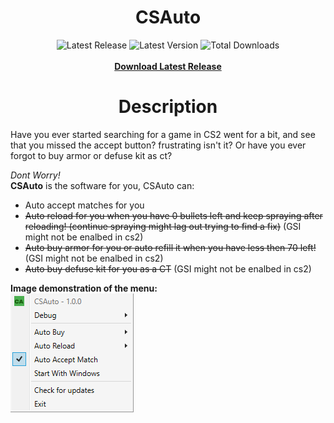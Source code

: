 <h1 align="center">CSAuto</h1>
<p align="center">
  <img width="auto" src="https://img.shields.io/github/release-date/murkyyt/csauto?label=Latest%20release" alt="Latest Release">
  <img width="auto" src="https://img.shields.io/github/v/tag/murkyyt/csauto?label=Latest%20version" alt="Latest Version">
  <img width="auto" src="https://img.shields.io/github/downloads/murkyyt/csauto/total?color=brightgreen&label=Total%20downloads" alt="Total Downloads">
  <br>
  <br>
  <a href="https://github.com/MurkyYT/CSAuto/releases/latest/download/CSAuto.exe"><b>Download Latest Release</b></a>
  <br>
</p>

<h1 align="center">Description</h1>
Have you ever started searching for a game in CS2 went for a bit, and see that you missed the accept button?  
frustrating isn't it?  
Or have you ever forgot to buy armor or defuse kit as ct?  
  
*Dont Worry!*  
**CSAuto** is the software for you, CSAuto can:
* Auto accept matches for you
* ~~Auto reload for you when you have 0 bullets left and keep spraying after reloading! (continue spraying might lag out trying to find a fix)~~ (GSI might not be enalbed in cs2)
* ~~Auto buy armor for you or auto refill it when you have less then 70 left!~~ (GSI might not be enalbed in cs2)
* ~~Auto buy defuse kit for you as a CT~~ (GSI might not be enalbed in cs2)

**Image demonstration of the menu:**  
![right-click-menu](menuimage.png)
